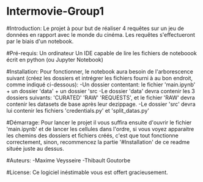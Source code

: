 # Intermovie-Group1

#Introduction:
Le projet à pour but de réaliser 4 requêtes sur un jeu de données
en rapport avec le monde du cinéma.
Les requêtes s'effectueront par le biais d'un notebook.


#Pré-requis:
Un ordinateur
Un IDE capable de lire les fichiers de noteboook écrit en python (ou Jupyter Notebook)


#Installation:
Pour fonctionner, le notebook aura besoin de l'arborescence suivant (créez les dossiers et intrégrer les fichiers fourni à au bon endroit, comme indiqué ci-dessous):
-Un dossier contentant: le fichier 'main.ipynb' + un dossier 'data' + un dossier 'src
-Le dossier 'data' devra contenir les 3 dossiers suivants: 'CURATED' 'RAW' 'REQUESTS', et le fichier 'RAW' devra contenir les datasets de base après leur dezippage.
-Le dossier 'src' devra lui contenir les fichiers 'credentials.py' et 'split_datas.py'

#Démarrage:
Pour lancer le projet il vous suffira ensuite d'ouvrir le fichier 'main.ipynb' et de lancer les cellules dans l'ordre, si vous voyez apparaitre les chemins des dossiers et fichiers créés, c'est que tout fonctionne correctement, sinon, recommencez la partie '#Installation' de ce readme située juste au dessus.

#Auteurs:
-Maxime Veysseire
-Thibault Goutorbe


#License:
Ce logiciel inéstimable vous est offert gracieusement.